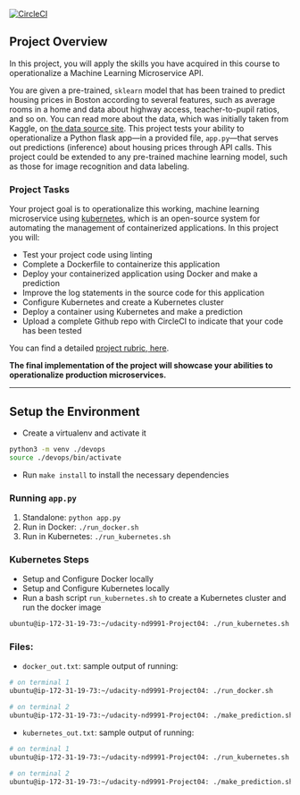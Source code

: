 [![CircleCI](https://circleci.com/gh/Jessinra/udacity-nd9991-Project04/tree/main.svg?style=svg)](https://circleci.com/gh/Jessinra/udacity-nd9991-Project04/tree/main)

## Project Overview

In this project, you will apply the skills you have acquired in this course to operationalize a Machine Learning Microservice API. 

You are given a pre-trained, `sklearn` model that has been trained to predict housing prices in Boston according to several features, such as average rooms in a home and data about highway access, teacher-to-pupil ratios, and so on. You can read more about the data, which was initially taken from Kaggle, on [the data source site](https://www.kaggle.com/c/boston-housing). This project tests your ability to operationalize a Python flask app—in a provided file, `app.py`—that serves out predictions (inference) about housing prices through API calls. This project could be extended to any pre-trained machine learning model, such as those for image recognition and data labeling.

### Project Tasks

Your project goal is to operationalize this working, machine learning microservice using [kubernetes](https://kubernetes.io/), which is an open-source system for automating the management of containerized applications. In this project you will:
* Test your project code using linting
* Complete a Dockerfile to containerize this application
* Deploy your containerized application using Docker and make a prediction
* Improve the log statements in the source code for this application
* Configure Kubernetes and create a Kubernetes cluster
* Deploy a container using Kubernetes and make a prediction
* Upload a complete Github repo with CircleCI to indicate that your code has been tested

You can find a detailed [project rubric, here](https://review.udacity.com/#!/rubrics/2576/view).

**The final implementation of the project will showcase your abilities to operationalize production microservices.**

---

## Setup the Environment

* Create a virtualenv and activate it
```bash
python3 -m venv ./devops
source ./devops/bin/activate
```

* Run `make install` to install the necessary dependencies

### Running `app.py`

1. Standalone:  `python app.py`
2. Run in Docker:  `./run_docker.sh`
3. Run in Kubernetes:  `./run_kubernetes.sh`

### Kubernetes Steps

* Setup and Configure Docker locally
* Setup and Configure Kubernetes locally
* Run a bash script `run_kubernetes.sh` to create a Kubernetes cluster and run the docker image
```bash
ubuntu@ip-172-31-19-73:~/udacity-nd9991-Project04: ./run_kubernetes.sh
```

### Files:
* `docker_out.txt`: sample output of running:
```bash
# on terminal 1
ubuntu@ip-172-31-19-73:~/udacity-nd9991-Project04: ./run_docker.sh

# on terminal 2
ubuntu@ip-172-31-19-73:~/udacity-nd9991-Project04: ./make_prediction.sh
```

* `kubernetes_out.txt`: sample output of running:
```bash
# on terminal 1
ubuntu@ip-172-31-19-73:~/udacity-nd9991-Project04: ./run_kubernetes.sh

# on terminal 2
ubuntu@ip-172-31-19-73:~/udacity-nd9991-Project04: ./make_prediction.sh
```